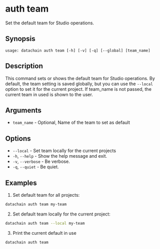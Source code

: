 # auth team

Set the default team for Studio operations.

## Synopsis

```usage
usage: datachain auth team [-h] [-v] [-q] [--global] [team_name]
```

## Description

This command sets or shows the default team for Studio operations. By default, the team setting is saved globally, but you can use the `--local` option to set it for the current project.
If team_name is not passed, the current team in used is shown to the user.

## Arguments

* `team_name` - Optional,  Name of the team to set as default

## Options

* `--local` - Set team locally for the current projects
* `-h`, `--help` - Show the help message and exit.
* `-v`, `--verbose` - Be verbose.
* `-q`, `--quiet` - Be quiet.

## Examples

1. Set default team for all projects:
```bash
datachain auth team my-team
```

2. Set default team locally for the current project:
```bash
datachain auth team --local my-team
```

3. Print the current default in use
```bash
datachain auth team
```
